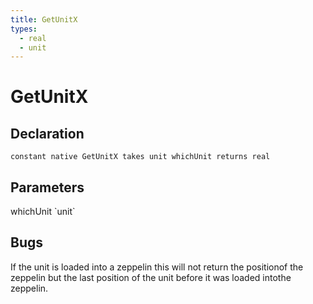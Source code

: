 ```yaml
---
title: GetUnitX
types:
  - real
  - unit
---
```


# GetUnitX

## Declaration

```
constant native GetUnitX takes unit whichUnit returns real
```

## Parameters
<dl>
  <dt>whichUnit `unit`</dt>
  <dd></dd>
</dl>

## Bugs 
If the unit is loaded into a zeppelin this will not return the positionof the zeppelin but the last position of the unit before it was loaded intothe zeppelin.